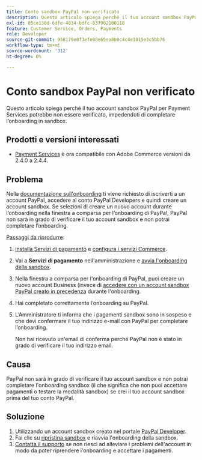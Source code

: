 ```yaml
---
title: Conto sandbox PayPal non verificato
description: Questo articolo spiega perché il tuo account sandbox PayPal per Payment Services potrebbe non essere verificato, impedendoti di completare l’onboarding in sandbox.
exl-id: 05ce130d-6dfe-4834-bdfc-837902100118
feature: Customer Service, Orders, Payments
role: Developer
source-git-commit: 958179e0f3efe08e65ea8b0c4c4e1015e3c5bb76
workflow-type: tm+mt
source-wordcount: '312'
ht-degree: 0%

---
```


# Conto sandbox PayPal non verificato

Questo articolo spiega perché il tuo account sandbox PayPal per Payment Services potrebbe non essere verificato, impedendoti di completare l’onboarding in sandbox.

## Prodotti e versioni interessati

* [Payment Services](https://marketplace.magento.com/magento-payment-services.html) è ora compatibile con Adobe Commerce versioni da 2.4.0 a 2.4.4.

## Problema

Nella [documentazione sull&#39;onboarding](https://experienceleague.adobe.com/docs/commerce-merchant-services/payment-services/get-started/onboard.html?lang=it) ti viene richiesto di iscriverti a un account PayPal, accedere al conto PayPal Developers e quindi creare un account sandbox. Se selezioni di creare un nuovo account durante l’onboarding nella finestra a comparsa per l’onboarding di PayPal, PayPal non sarà in grado di verificare il tuo account sandbox e non potrai completare l’onboarding.

<u>Passaggi da riprodurre</u>:

1. [installa Servizi di pagamento](https://experienceleague.adobe.com/docs/commerce-merchant-services/payment-services/get-started/install.html?lang=it) e [configura i servizi Commerce](https://experienceleague.adobe.com/docs/commerce-merchant-services/payment-services/get-started/connect.html?lang=it#configure-commerce-services).
1. Vai a **Servizi di pagamento** nell&#39;amministrazione e [avvia l&#39;onboarding della sandbox](https://experienceleague.adobe.com/docs/commerce-merchant-services/payment-services/get-started/onboard.html?lang=it).
1. Nella finestra a comparsa per l&#39;onboarding di PayPal, puoi creare un nuovo account Business (invece di [accedere con un account sandbox PayPal creato in precedenza](https://experienceleague.adobe.com/docs/commerce-merchant-services/payment-services/get-started/sandbox.html?lang=it#test-in-sandbox-environment) durante l&#39;onboarding.
1. Hai completato correttamente l’onboarding su PayPal.
1. L’Amministratore ti informa che i pagamenti sandbox sono in sospeso e che devi confermare il tuo indirizzo e-mail con PayPal per completare l’onboarding.

   Non hai ricevuto un&#39;email di conferma perché PayPal non è stato in grado di verificare il tuo indirizzo email.

## Causa

PayPal non sarà in grado di verificare il tuo account sandbox e non potrai completare l&#39;onboarding sandbox (il che significa che non puoi accettare pagamenti o testare la modalità sandbox) se crei il tuo account sandbox prima del tuo conto PayPal.

## Soluzione

1. Utilizzando un account sandbox creato nel portale [PayPal Developer](https://developer.paypal.com/docs/api-basics/sandbox/accounts/#create-a-business-sandbox-account).
1. Fai clic su [ripristina sandbox](https://experienceleague.adobe.com/docs/commerce-merchant-services/payment-services/get-started/sandbox.html?lang=it#test-in-sandbox-environment) e riavvia l&#39;onboarding della sandbox.
1. [Contatta il supporto](mailto:payment-services-support@adobe.com) se non riesci ad alleviare i problemi dell&#39;account in modo da poter riprendere l&#39;onboarding e accettare i pagamenti.
